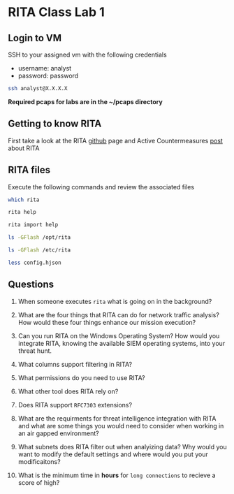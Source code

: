 ﻿# RITA Class Lab 1 

## Login to VM  
SSH to your assigned vm with the following credentials  
- username: analyst
- password: password  

```bash
ssh analyst@X.X.X.X
```  
**Required pcaps for labs are in the ~/pcaps directory**

## Getting to know RITA 
First take a look at the RITA [github](https://github.com/activecm/rita) page and Active Countermeasures [post](https://www.activecountermeasures.com/intro-to-rita-v5/) about RITA  


## RITA files  
Execute the following commands and review the associated files  
```bash
which rita
```  

```bash
rita help
```

```bash
rita import help
```

```bash
ls -GFlash /opt/rita
```  

```bash
ls -GFlash /etc/rita
```

```bash
less config.hjson
```


## Questions  
1. When someone executes `rita` what is going on in the background?  

2. What are the four things that RITA can do for network traffic analysis? How would these four things enhance our mission execution?  

3. Can you run RITA on the Windows Operating System? How would you integrate RITA, knowing the available SIEM operating systems, into your threat hunt.  

4. What columns support filtering in RITA?  

5. What permissions do you need to use RITA?  

6. What other tool does RITA rely on?  

7. Does RITA support `RFC7303` extensions?  

8. What are the requirments for threat intelligence integration with RITA and what are some things you would need to consider when working in an air gapped environment?  

9. What subnets does RITA filter out when analyizing data? Why would you want to modify the default settings and where would you put your modificaitons?  

10. What is the minimum time in **hours** for `long connections` to recieve a score of high?  

